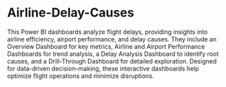# Airline-Delay-Causes
This Power BI dashboards analyze flight delays, providing insights into airline efficiency, airport performance, and delay causes. They include an Overview Dashboard for key metrics, Airline and Airport Performance Dashboards for trend analysis, a Delay Analysis Dashboard to identify root causes, and a Drill-Through Dashboard for detailed exploration. Designed for data-driven decision-making, these interactive dashboards help optimize flight operations and minimize disruptions.

